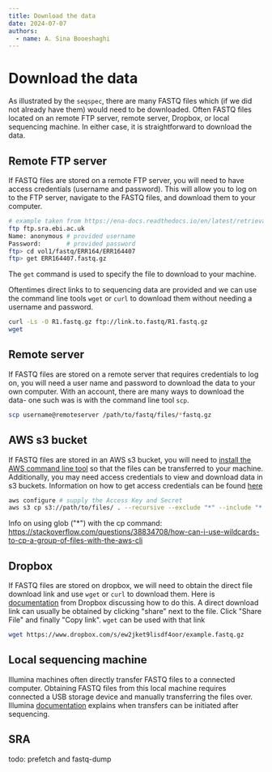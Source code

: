 ```yaml
---
title: Download the data
date: 2024-07-07
authors:
  - name: A. Sina Booeshaghi
---
```


# Download the data

As illustrated by the `seqspec`, there are many FASTQ files which (if we did not already have them) would need to be downloaded. Often FASTQ files located on an remote FTP server, remote server, Dropbox, or local sequencing machine. In either case, it is straightforward to download the data.

## Remote FTP server

If FASTQ files are stored on a remote FTP server, you will need to have access credentials (username and password). This will allow you to log on to the FTP server, navigate to the FASTQ files, and download them to your computer.

```bash
# example taken from https://ena-docs.readthedocs.io/en/latest/retrieval/file-download.html
ftp ftp.sra.ebi.ac.uk
Name: anonymous # provided username
Password:       # provided password
ftp> cd vol1/fastq/ERR164/ERR164407
ftp> get ERR164407.fastq.gz
```

The `get` command is used to specify the file to download to your machine.

Oftentimes direct links to to sequencing data are provided and we can use the command line tools `wget` or `curl` to download them without needing a username and password.

```bash
curl -Ls -O R1.fastq.gz ftp://link.to.fastq/R1.fastq.gz
wget
```

## Remote server

If FASTQ files are stored on a remote server that requires credentials to log on, you will need a user name and password to download the data to your own computer. With an account, there are many ways to download the data- one such was is with the command line tool `scp`.

```bash
scp username@remoteserver /path/to/fastq/files/*fastq.gz
```

## AWS s3 bucket

If FASTQ files are stored in an AWS s3 bucket, you will need to [install the AWS command line tool](https://docs.aws.amazon.com/cli/latest/userguide/getting-started-install.html) so that the files can be transferred to your machine. Additionally, you may need access credentials to view and download data in s3 buckets. Information on how to get access credentials can be found [here](https://docs.aws.amazon.com/powershell/latest/userguide/pstools-appendix-sign-up.html)

```bash
aws configure # supply the Access Key and Secret
aws s3 cp s3://path/to/files/ . --recursive --exclude "*" --include "*.fastq.gz
```

Info on using glob ("\*") with the cp command: https://stackoverflow.com/questions/38834708/how-can-i-use-wildcards-to-cp-a-group-of-files-with-the-aws-cli

## Dropbox

If FASTQ files are stored on dropbox, we will need to obtain the direct file download link and use `wget` or `curl` to download them. Here is [documentation](https://www.dropboxforum.com/t5/Dropbox-API-Support-Feedback/Downloading-Dropbox-files-using-curl-or-wget/td-p/485857) from Dropbox discussing how to do this. A direct download link can usually be obtained by clicking "share" next to the file. Click "Share File" and finally "Copy link". `wget` can be used with that link

```bash
wget https://www.dropbox.com/s/ew2jket9lisdf4oor/example.fastq.gz
```

## Local sequencing machine

Illumina machines often directly transfer FASTQ files to a connected computer. Obtaining FASTQ files from this local machine requires connected a USB storage device and manually transferring the files over. Illumina [documentation](https://support-docs.illumina.com/SHARE/NetworkSecurity/Content/SHARE/NetworkSecurity/DataOutputStorage.htm) explains when transfers can be initiated after sequencing.

## SRA

todo: prefetch and fastq-dump
